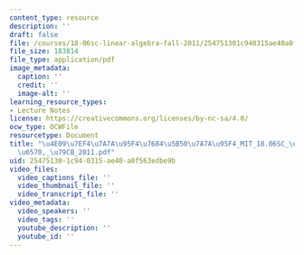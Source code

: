 ```yaml
---
content_type: resource
description: ''
draft: false
file: /courses/18-06sc-linear-algebra-fall-2011/254751301c940315ae40a0f563edbe9b_4e097ef47a7a95f476845b507a7a95f4_MIT_18.06SC_7ebf60274ee36570-_79cb_2011.pdf
file_size: 183814
file_type: application/pdf
image_metadata:
  caption: ''
  credit: ''
  image-alt: ''
learning_resource_types:
- Lecture Notes
license: https://creativecommons.org/licenses/by-nc-sa/4.0/
ocw_type: OCWFile
resourcetype: Document
title: "\u4E09\u7EF4\u7A7A\u95F4\u7684\u5B50\u7A7A\u95F4_MIT_18.06SC_\u7EBF\u6027\u4EE3\
  \u6570,_\u79CB_2011.pdf"
uid: 25475130-1c94-0315-ae40-a0f563edbe9b
video_files:
  video_captions_file: ''
  video_thumbnail_file: ''
  video_transcript_file: ''
video_metadata:
  video_speakers: ''
  video_tags: ''
  youtube_description: ''
  youtube_id: ''
---
```

